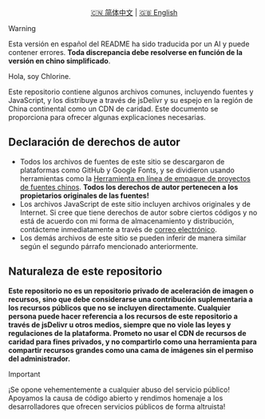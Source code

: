 <p align="center">
  <a href="README.zh.md">🇨🇳 简体中文</a> |
  <a href="README.md">🇬🇧 English</a>
</p>

> [!Warning]
> Esta versión en español del README ha sido traducida por un AI y puede contener errores. **Toda discrepancia debe resolverse en función de la versión en chino simplificado**.

Hola, soy Chlorine.

Este repositorio contiene algunos archivos comunes, incluyendo fuentes y JavaScript, y los distribuye a través de jsDelivr y su espejo en la región de China continental como un CDN de caridad. Este documento se proporciona para ofrecer algunas explicaciones necesarias.

## Declaración de derechos de autor

- Todos los archivos de fuentes de este sitio se descargaron de plataformas como GitHub y Google Fonts, y se dividieron usando herramientas como la [Herramienta en línea de empaque de proyectos de fuentes chinos](https://chinese-font.netlify.app/online-split/). **Todos los derechos de autor pertenecen a los propietarios originales de las fuentes!**
- Los archivos JavaScript de este sitio incluyen archivos originales y de Internet. Si cree que tiene derechos de autor sobre ciertos códigos y no está de acuerdo con mi forma de almacenamiento y distribución, contácteme inmediatamente a través de [correo electrónico](mailto:yoghurtlee123@gmail.com).
- Los demás archivos de este sitio se pueden inferir de manera similar según el segundo párrafo mencionado anteriormente.

## Naturaleza de este repositorio

**Este repositorio no es un repositorio privado de aceleración de imagen o recursos, sino que debe considerarse una contribución suplementaria a los recursos públicos que no se incluyen directamente. Cualquier persona puede hacer referencia a los recursos de este repositorio a través de jsDelivr u otros medios, siempre que no viole las leyes y regulaciones de la plataforma. Prometo no usar el CDN de recursos de caridad para fines privados, y no compartirlo como una herramienta para compartir recursos grandes como una cama de imágenes sin el permiso del administrador.**

> [!important]
> ¡Se opone vehementemente a cualquier abuso del servicio público! Apoyamos la causa de código abierto y rendimos homenaje a los desarrolladores que ofrecen servicios públicos de forma altruista!
